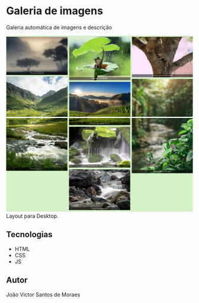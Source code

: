 # Galeria de imagens

Galeria automática de imagens e descrição

![](./img/Captura%20de%20tela%202025-08-19%20084514.png)
![](./img/Captura%20de%20tela%202025-08-19%20084529.png)
Layout para Desktop.

## Tecnologias
* HTML
* CSS
* JS

## Autor
João Victor Santos de Moraes
